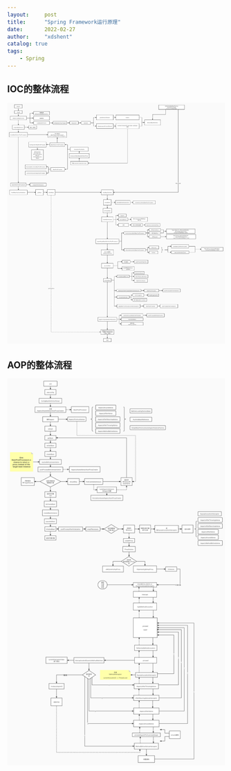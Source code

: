 ```yaml
---
layout:     post
title:      "Spring Framework运行原理"
date:       2022-02-27
author:     "xdshent"
catalog: true
tags:
    - Spring
---
```




## IOC的整体流程

![IOC的整体流程](/img/assets/spring-framework-process/spring-ioc-process.jpg)



## AOP的整体流程

![aop的运行流程](/img/assets/spring-framework-process/spring-aop-process.jpg)